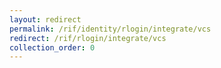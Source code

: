 ```yaml
---
layout: redirect
permalink: /rif/identity/rlogin/integrate/vcs
redirect: /rif/rlogin/integrate/vcs
collection_order: 0
---
```


